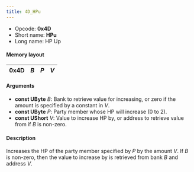 ```yaml
---
title: 4D_HPu
---
```


-   Opcode: **0x4D**
-   Short name: **HPu**
-   Long name: HP Up

#### Memory layout

| 0x4D | *B* | *P* | *V* |
|------|-----|-----|-----|

#### Arguments

-   **const UByte** *B*: Bank to retrieve value for increasing, or zero if the amount is specified by a constant in *V*.
-   **const UByte** *P*: Party member whose HP will increase (0 to 2).
-   **const UShort** *V*: Value to increase HP by, or address to retrieve value from if *B* is non-zero.

#### Description

Increases the HP of the party member specified by *P* by the amount *V*. If *B* is non-zero, then the value to increase by is retrieved from bank *B* and address *V*.
